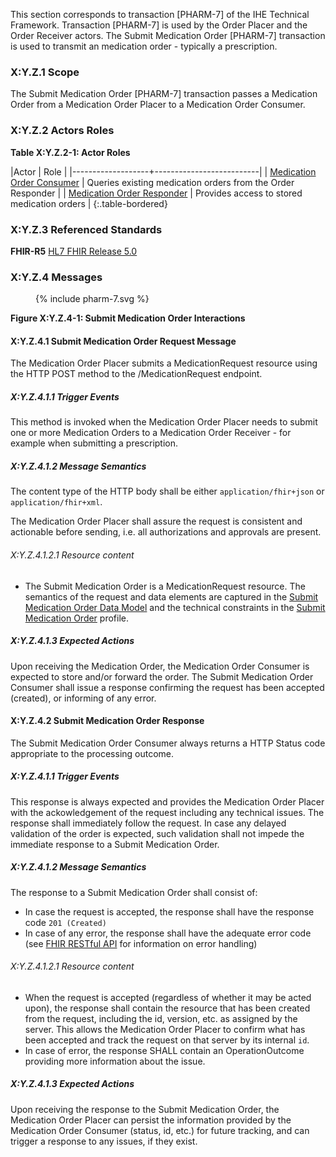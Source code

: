 This section corresponds to transaction [PHARM-7] of the IHE Technical Framework. Transaction [PHARM-7] is used by the Order Placer and the Order Receiver actors. The Submit Medication Order [PHARM-7] transaction is used to transmit an medication order - typically a prescription.

### X:Y.Z.1 Scope

The Submit Medication Order [PHARM-7] transaction passes a Medication Order from a Medication Order Placer to a Medication Order Consumer.

### X:Y.Z.2 Actors Roles

**Table X:Y.Z.2-1: Actor Roles**

|Actor | Role |
|-------------------+--------------------------|
| [Medication Order Consumer](actors-transactions.html#order-consumer) | Queries existing medication orders from the Order Responder |
| [Medication Order Responder](actors-transactions.html#order-responder) | Provides access to stored medication orders |
{:.table-bordered}

### X:Y.Z.3 Referenced Standards

**FHIR-R5** [HL7 FHIR Release 5.0](http://www.hl7.org/FHIR/R5)

### X:Y.Z.4 Messages

<figure>
{% include pharm-7.svg %}
</figure>


**Figure X:Y.Z.4-1: Submit Medication Order Interactions**

#### X:Y.Z.4.1 Submit Medication Order Request Message
The Medication Order Placer submits a MedicationRequest resource using the HTTP POST method to the /MedicationRequest endpoint.

##### X:Y.Z.4.1.1 Trigger Events

This method is invoked when the Medication Order Placer needs to submit one or more Medication Orders to a Medication Order Receiver - for example when submitting a prescription. 

##### X:Y.Z.4.1.2 Message Semantics

The content type of the HTTP body shall be either `application/fhir+json` or `application/fhir+xml`.

The Medication Order Placer shall assure the request is consistent and actionable before sending, i.e. all authorizations and approvals are present. 

###### X:Y.Z.4.1.2.1 Resource content

* The Submit Medication Order is a MedicationRequest resource.
The semantics of the request and data elements are captured in the [Submit Medication Order Data Model](StructureDefinition-MedicationOrderModel.html) and the technical constraints in the [Submit Medication Order](StructureDefinition-SubmitMedicationOrder.html) profile.


##### X:Y.Z.4.1.3 Expected Actions
Upon receiving the Medication Order, the Medication Order Consumer is expected to store and/or forward the order.
The Submit Medication Order Consumer shall issue a response confirming the request has been accepted (created), or informing of any error. 




#### X:Y.Z.4.2 Submit Medication Order Response
The Submit Medication Order Consumer always returns a HTTP Status code appropriate to the processing outcome.

##### X:Y.Z.4.1.1 Trigger Events

This response is always expected and provides the Medication Order Placer with the ackowledgement of the request including any technical issues.
The response shall immediately follow the request.
In case any delayed validation of the order is expected, such validation shall not impede the immediate response to a Submit Medication Order.


##### X:Y.Z.4.1.2 Message Semantics

The response to a Submit Medication Order shall consist of:
* In case the request is accepted, the response shall have the response code `201 (Created)`
* In case of any error, the response shall have the adequate error code (see [FHIR RESTful API](https://hl7.org/fhir/R5/http.html) for information on error handling)


###### X:Y.Z.4.1.2.1 Resource content

* When the request is accepted (regardless of whether it may be acted upon), the response shall contain the resource that has been created from the request, including the id, version, etc. as assigned by the server. This allows the Medication Order Placer to confirm what has been accepted and track the request on that server by its internal `id`.
* In case of error, the response SHALL contain an OperationOutcome providing more information about the issue.

##### X:Y.Z.4.1.3 Expected Actions
Upon receiving the response to the Submit Medication Order, the Medication Order Placer can persist the information provided by the Medication Order Consumer (status, id, etc.) for future tracking, and can trigger a response to any issues, if they exist.